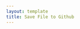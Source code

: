 ```yaml
---
layout: template
title: Save File to Github
---
```


<div id="text"></div>

<script>
document.getElementById("text").innerHTML = "Text added by JavaScript code";
</script>
